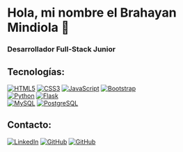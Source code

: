 # Hola, mi nombre el Brahayan Mindiola 👋
### Desarrollador Full-Stack Junior


## Tecnologías:
[![HTML5](https://img.shields.io/badge/html5-F06529?style=for-the-badge&logo=html5&logoColor=white&labelColor=E34C26)]()
[![CSS3](https://img.shields.io/badge/CSS3-2965F1?style=for-the-badge&logo=css3&logoColor=white&labelColor=264DE4)]()
[![JavaScript](https://img.shields.io/badge/JavaScript-F0DB4F?style=for-the-badge&logo=javascript&logoColor=white&labelColor=323330)]()
[![Bootstrap](https://img.shields.io/badge/Bootstrap-602C50?style=for-the-badge&logo=bootstrap&logoColor=white&labelColor=080135)]()
</br>
[![Python](https://img.shields.io/badge/Python-FFE873?style=for-the-badge&logo=python&logoColor=white&labelColor=306998)]()
[![Flask](https://img.shields.io/badge/Flask-EEEEEE?style=for-the-badge&logo=flask&logoColor=white&labelColor=000000)]()
</br>
[![MySQL](https://img.shields.io/badge/MySQL-F29111?style=for-the-badge&logo=MySQL&logoColor=white&labelColor=00758F)]()
[![PostgreSQL](https://img.shields.io/badge/PostgreSQL-848484?style=for-the-badge&logo=PostgreSQL&logoColor=white&labelColor=0064a5)]()


## Contacto:
[![LinkedIn](https://img.shields.io/badge/LinkedIn-@brahayan_mindiola-0E76A8?style=for-the-badge&logo=linkedin&logoColor=white&labelColor=101010)](https://www.linkedin.com/in/brahayan-mindiola)
[![GitHub](https://img.shields.io/badge/GitHub-@bmindiola-0E76A8?style=for-the-badge&logo=github&logoColor=white&labelColor=101010)](https://github.com/bmindiola)
[![GitHub](https://img.shields.io/badge/GitHub-@bmindiola-0E76A8?style=for-the-badge&logo=gmail&logoColor=white&labelColor=101010)](https://github.com/bmindiola)
